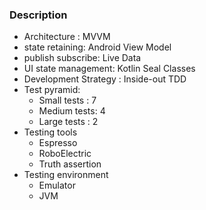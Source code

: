 ### Description
 - Architecture : MVVM
 - state retaining: Android View Model
 - publish subscribe: Live Data
 - UI state management: Kotlin Seal Classes
 - Development Strategy : Inside-out TDD
 - Test pyramid:
     - Small tests : 7
     - Medium tests: 4
     - Large tests : 2
 - Testing tools
     - Espresso
     - RoboElectric
     - Truth assertion
 - Testing environment
     - Emulator
     - JVM
